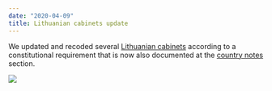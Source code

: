 ```yaml
---
date: "2020-04-09"
title: Lithuanian cabinets update
---
```


We updated and recoded several [Lithuanian cabinets](http://www.parlgov.org/explore/ltu/cabinet/) according to a constitutional requirement that is now also documented at the [country notes](http://www.parlgov.org/documentation/country/#ltu) section.

![](/images/parliament-germany.jpg)
